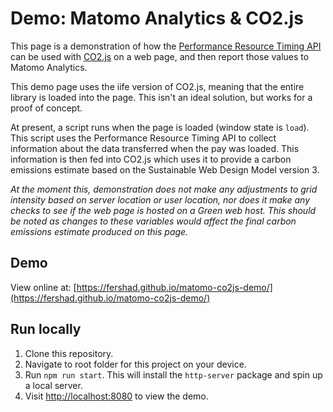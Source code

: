 # Demo: Matomo Analytics & CO2.js

This page is a demonstration of how the [Performance Resource Timing API](https://developer.mozilla.org/en-US/docs/web/api/performanceresourcetiming) can be used with [CO2.js](https://github.com/thegreenwebfoundation/co2.js/tree/main) on a web page, and then report those values to Matomo Analytics.

This demo page uses the iife version of CO2.js, meaning that the entire library is loaded into the page. This isn't an ideal solution, but works for a proof of concept.

At present, a script runs when the page is loaded (window state is `load`). This script uses the Performance Resource Timing API to collect information about the data transferred when the pay was loaded. This information is then fed into CO2.js which uses it to provide a carbon emissions estimate based on the Sustainable Web Design Model version 3.

_At the moment this, demonstration does not make any adjustments to grid intensity based on server location or user location, nor does it make any checks to see if the web page is hosted on a Green web host. This should be noted as changes to these variables would affect the final carbon emissions estimate produced on this page._

## Demo

View online at: [https://fershad.github.io/matomo-co2js-demo/](https://fershad.github.io/matomo-co2js-demo/)

## Run locally

1. Clone this repository.
2. Navigate to root folder for this project on your device.
3. Run `npm run start`. This will install the `http-server` package and spin up a local server.
4. Visit [http://localhost:8080](http://localhost:8080) to view the demo.

